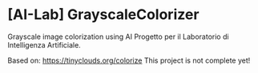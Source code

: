 # [AI-Lab] GrayscaleColorizer
Grayscale image colorization using AI
Progetto per il Laboratorio di Intelligenza Artificiale.

Based on: https://tinyclouds.org/colorize
This project is not complete yet!